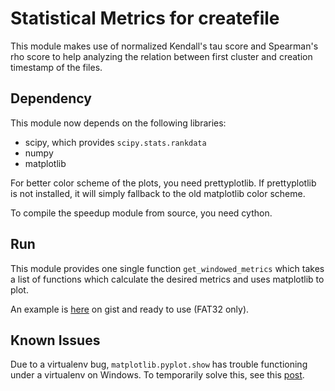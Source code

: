 
Statistical Metrics for createfile
====

This module makes use of normalized Kendall's tau score and Spearman's rho
score to help analyzing the relation between first cluster and creation
timestamp of the files.

Dependency
----
This module now depends on the following libraries:
* scipy, which provides `scipy.stats.rankdata`
* numpy
* matplotlib

For better color scheme of the plots, you need prettyplotlib. If
prettyplotlib is not installed, it will simply fallback to the old
matplotlib color scheme.

To compile the speedup module from source, you need cython.

Run
----
This module provides one single function `get_windowed_metrics` which
takes a list of functions which calculate the desired metrics and uses
matplotlib to plot.

An example is
[here](https://gist.github.com/mad4alcohol/491033b9ba3b43b6551f ) on gist
and ready to use (FAT32 only).

Known Issues
----
Due to a virtualenv bug, `matplotlib.pyplot.show` has trouble functioning
under a virtualenv on Windows. To temporarily solve this, see this
[post](https://github.com/pypa/virtualenv/issues/93 ).

